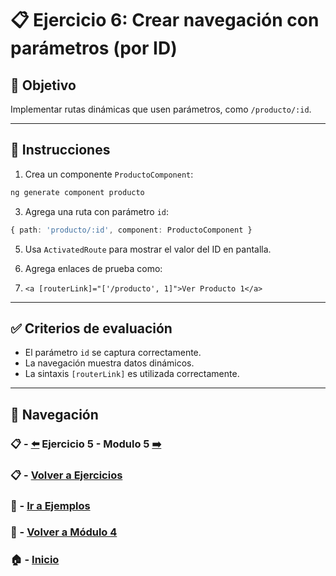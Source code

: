 # 📋 Ejercicio 6: Crear navegación con parámetros (por ID)

## 🎯 Objetivo
Implementar rutas dinámicas que usen parámetros, como `/producto/:id`.

---

## 📝 Instrucciones
1. Crea un componente `ProductoComponent`:

```bash
ng generate component producto
```

3. Agrega una ruta con parámetro `id`:

```ts
{ path: 'producto/:id', component: ProductoComponent }
```

5. Usa `ActivatedRoute` para mostrar el valor del ID en pantalla.

6. Agrega enlaces de prueba como:

7. `<a [routerLink]="['/producto', 1]">Ver Producto 1</a>`

---

## ✅ Criterios de evaluación
- El parámetro `id` se captura correctamente.
- La navegación muestra datos dinámicos.
- La sintaxis `[routerLink]` es utilizada correctamente.

---

## 🔁 Navegación

### 📋 -  [⬅️](./Ejercicio_5.md) Ejercicio 5 - Modulo 5 [➡️](../../../Modulo_5_Servicios_y_Comunicación/Modulo_5.md)

### 📋 - [Volver a Ejercicios](../README.md)

### 🧪 - [Ir a Ejemplos](../../Ejemplos/README.md) 

### 📘 - [Volver a Módulo 4](../../Modulo_4.md) 

### 🏠 - [Inicio](../../../README.md)
